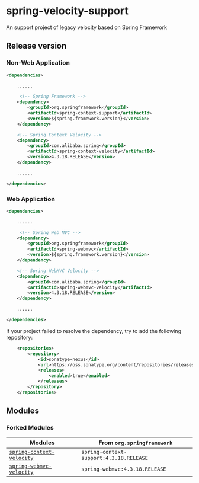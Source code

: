 # spring-velocity-support
An support project of legacy velocity based on Spring Framework


## Release version

### Non-Web Application

````xml
<dependencies>

    ......

     <!-- Spring Framework -->
    <dependency>
        <groupId>org.springframework</groupId>
        <artifactId>spring-context-support</artifactId>
        <version>${spring.framework.version}</version>
    </dependency>

    <!-- Spring Context Velocity -->
    <dependency>
        <groupId>com.alibaba.spring</groupId>
        <artifactId>spring-context-velocity</artifactId>
        <version>4.3.18.RELEASE</version>
    </dependency>

    ......

</dependencies>
````

### Web Application

````xml
<dependencies>

    ......

     <!-- Spring Web MVC -->
    <dependency>
        <groupId>org.springframework</groupId>
        <artifactId>spring-webmvc</artifactId>
        <version>${spring.framework.version}</version>
    </dependency>

    <!-- Spring WebMVC Velocity -->
    <dependency>
        <groupId>com.alibaba.spring</groupId>
        <artifactId>spring-webmvc-velocity</artifactId>
        <version>4.3.18.RELEASE</version>
    </dependency>

    ......

</dependencies>
````

If your project failed to resolve the dependency, try to add the following repository:
```xml
    <repositories>
        <repository>
            <id>sonatype-nexus</id>
            <url>https://oss.sonatype.org/content/repositories/releases</url>
            <releases>
                <enabled>true</enabled>
            </releases>
        </repository>
    </repositories>
```




## Modules


### Forked Modules

| Modules                  | From `org.springframework`                                  |
| ------------------------------- | ----------------------------------------------------------- |
| [`spring-context-velocity`](spring-context-velocity) | `spring-context-support:4.3.18.RELEASE`                     |
| [`spring-webmvc-velocity`](spring-webmvc-velocity)   | `spring-webmvc:4.3.18.RELEASE`                              |